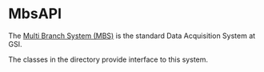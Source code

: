 MbsAPI
========

The [Multi Branch System (MBS)](https://www.gsi.de/work/organisation/wissenschaftlich_technologische_abteilungen/experiment_elektronik/datenverarbeitung/datenerfassung/mbs.htm) is the standard Data Acquisition System at GSI. 

The classes in the directory provide interface to this system.